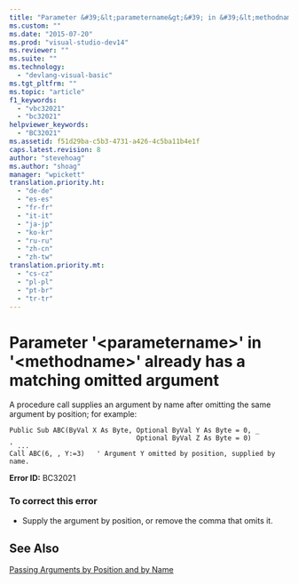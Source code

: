 ```yaml
---
title: "Parameter &#39;&lt;parametername&gt;&#39; in &#39;&lt;methodname&gt;&#39; already has a matching omitted argument | Microsoft Docs"
ms.custom: ""
ms.date: "2015-07-20"
ms.prod: "visual-studio-dev14"
ms.reviewer: ""
ms.suite: ""
ms.technology: 
  - "devlang-visual-basic"
ms.tgt_pltfrm: ""
ms.topic: "article"
f1_keywords: 
  - "vbc32021"
  - "bc32021"
helpviewer_keywords: 
  - "BC32021"
ms.assetid: f51d29ba-c5b3-4731-a426-4c5ba11b4e1f
caps.latest.revision: 8
author: "stevehoag"
ms.author: "shoag"
manager: "wpickett"
translation.priority.ht: 
  - "de-de"
  - "es-es"
  - "fr-fr"
  - "it-it"
  - "ja-jp"
  - "ko-kr"
  - "ru-ru"
  - "zh-cn"
  - "zh-tw"
translation.priority.mt: 
  - "cs-cz"
  - "pl-pl"
  - "pt-br"
  - "tr-tr"
---
```

# Parameter &#39;&lt;parametername&gt;&#39; in &#39;&lt;methodname&gt;&#39; already has a matching omitted argument
A procedure call supplies an argument by name after omitting the same argument by position; for example:  
  
```  
Public Sub ABC(ByVal X As Byte, Optional ByVal Y As Byte = 0, _  
                                Optional ByVal Z As Byte = 0)  
' ...  
Call ABC(6, , Y:=3)   ' Argument Y omitted by position, supplied by name.  
```  
  
 **Error ID:** BC32021  
  
### To correct this error  
  
-   Supply the argument by position, or remove the comma that omits it.  
  
## See Also  
 [Passing Arguments by Position and by Name](/dotnet/visual-basic/language-reference/procedures/passing-arguments-by-position-and-by-name)